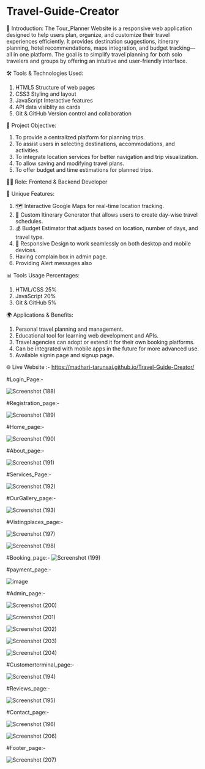 # Travel-Guide-Creator
                                                          

📝 Introduction:
The Tour_Planner Website is a responsive web application designed to help users plan, organize, and customize their travel experiences efficiently. It provides destination suggestions, itinerary planning, hotel recommendations, maps integration, and budget tracking—all in one platform. The goal is to simplify travel planning for both solo travelers and groups by offering an intuitive and user-friendly interface.

🛠️ Tools & Technologies Used:

1. HTML5	Structure of web pages
2. CSS3	Styling and layout
3. JavaScript	Interactive features
4. API data visiblity as cards
5. Git & GitHub	Version control and collaboration

🎯 Project Objective:

1. To provide a centralized platform for planning trips.
2.  To assist users in selecting destinations, accommodations, and activities.
3. To integrate location services for better navigation and trip visualization.
4. To allow saving and modifying travel plans.
5. To offer budget and time estimations for planned trips.

👨‍💻 Role: Frontend & Backend Developer

🌟 Unique Features:

1. 🗺️ Interactive Google Maps for real-time location tracking.
2. 📆 Custom Itinerary Generator that allows users to create day-wise travel schedules.
3. 💰 Budget Estimator that adjusts based on location, number of days, and travel type.
4. 📱 Responsive Design to work seamlessly on both desktop and mobile devices.
5.  Having complain box in admin page.
6. Providing Alert messages also

📊 Tools Usage Percentages:
1. HTML/CSS	25%
2. JavaScript	20%
3. Git & GitHub	5%

🌍 Applications & Benefits:
1. Personal travel planning and management.
2. Educational tool for learning web development and APIs.
3. Travel agencies can adopt or extend it for their own booking platforms.
4. Can be integrated with mobile apps in the future for more advanced use.
5. Available signin page and signup page.


🌐 Live Website :- https://madhari-tarunsai.github.io/Travel-Guide-Creator/

#Login_Page:-

![Screenshot (188)](https://github.com/user-attachments/assets/837a2fb9-fdaf-4d82-9abd-f123cc7af5bc)


#Registration_page:-

![Screenshot (189)](https://github.com/user-attachments/assets/6abfced1-3da4-4e92-914a-5a8bdd9ae611)


#Home_page:-

![Screenshot (190)](https://github.com/user-attachments/assets/697a861a-fbf5-4514-8deb-126b59cf0129)


#About_page:-

![Screenshot (191)](https://github.com/user-attachments/assets/d0047e19-39e9-4628-b19b-1f8c2bf9b072)


#Services_Page:-

![Screenshot (192)](https://github.com/user-attachments/assets/b1339604-ebb7-4e0a-9906-c80f517cf4d6)


#OurGallery_page:-

![Screenshot (193)](https://github.com/user-attachments/assets/15f974da-265d-47af-9600-01620a9768d6)


#Vistingplaces_page:-

![Screenshot (197)](https://github.com/user-attachments/assets/2c527519-adae-4c08-bec7-40f2e8b6e886)


![Screenshot (198)](https://github.com/user-attachments/assets/fd377f49-d6cf-42aa-a4c6-c508b6d5dc78)


#Booking_page:-
![Screenshot (199)](https://github.com/user-attachments/assets/1e95f0ad-200f-4a39-922d-77271c26bd7d)


#payment_page:-

![image](https://github.com/user-attachments/assets/c46b7757-d8a8-43b3-aeba-57fc2e7fe3ad)

#Admin_page:-

![Screenshot (200)](https://github.com/user-attachments/assets/355b7071-dcb7-41a0-ae81-c69be833f746)

![Screenshot (201)](https://github.com/user-attachments/assets/49e6957d-91f3-4e8a-a4ef-db8d76452bca)

![Screenshot (202)](https://github.com/user-attachments/assets/70834526-63a6-40c2-b942-3480dd80d047)

![Screenshot (203)](https://github.com/user-attachments/assets/12fcd342-f1c4-4d11-a421-7e386c69db7a)

![Screenshot (204)](https://github.com/user-attachments/assets/e3d3c07d-cf2a-4cd2-8e90-737e2b81040c)

#Customerterminal_page:-

![Screenshot (194)](https://github.com/user-attachments/assets/1ac22ab0-13e4-4208-a2f0-f0c7d42086a7)

#Reviews_page:-

![Screenshot (195)](https://github.com/user-attachments/assets/e414dc2a-e803-4c32-83b5-205bde061ed1)

#Contact_page:-

![Screenshot (196)](https://github.com/user-attachments/assets/eb874675-08b8-4c0c-bcec-091980db3324)

![Screenshot (206)](https://github.com/user-attachments/assets/cbeff897-9d1f-43c7-9ba9-6b4bcb9278a8)

#Footer_page:-

![Screenshot (207)](https://github.com/user-attachments/assets/9835cae6-e00c-4eb7-9b68-71c738af9c1c)















